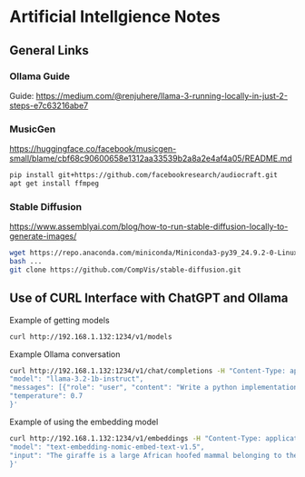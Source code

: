 # Artificial Intellgience Notes

## General Links

### Ollama Guide
Guide: https://medium.com/@renjuhere/llama-3-running-locally-in-just-2-steps-e7c63216abe7

### MusicGen
https://huggingface.co/facebook/musicgen-small/blame/cbf68c90600658e1312aa33539b2a8a2e4af4a05/README.md
```sh 
pip install git+https://github.com/facebookresearch/audiocraft.git
apt get install ffmpeg
```

### Stable Diffusion
https://www.assemblyai.com/blog/how-to-run-stable-diffusion-locally-to-generate-images/

```sh
wget https://repo.anaconda.com/miniconda/Miniconda3-py39_24.9.2-0-Linux-x86_64.sh
bash ...
git clone https://github.com/CompVis/stable-diffusion.git
```

## Use of CURL Interface with ChatGPT and Ollama

Example of getting models
```sh
curl http://192.168.1.132:1234/v1/models
```

Example Ollama conversation
```sh
curl http://192.168.1.132:1234/v1/chat/completions -H "Content-Type: application/json" -d '{
"model": "llama-3.2-1b-instruct",
"messages": [{"role": "user", "content": "Write a python implementation of tetris."}],
"temperature": 0.7
}'
```

Example of using the embedding model
```sh
curl http://192.168.1.132:1234/v1/embeddings -H "Content-Type: application/json" -d '{
"model": "text-embedding-nomic-embed-text-v1.5",
"input": "The giraffe is a large African hoofed mammal belonging to the genus Giraffa. It is the tallest living terrestrial animal and the largest ruminant on Earth. Traditionally, giraffes have been thought of as one species, Giraffa camelopardalis, with nine subspecies. Most recently, researchers proposed dividing them into four extant species due to new research into their mitochondrial and nuclear DNA, and individual species can be distinguished by their fur coat patterns. Six valid extinct species of Giraffa from Africa and Pakistan are known from the fossil record."
}'
```
